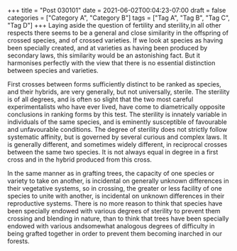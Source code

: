 +++
title = "Post 030101"
date = 2021-06-02T00:04:23-07:00
draft = false
categories = ["Category A", "Category B"]
tags = ["Tag A", "Tag B", "Tag C", "Tag D"]
+++
Laying aside the question of fertility and sterility,in all other respects there seems to be a general and close similarity in the offspring of crossed species, and of crossed varieties. If we look at species as having been specially created, and at varieties as having been produced by secondary laws, this similarity would be an astonishing fact. But it harmonises perfectly with the view that there is no essential distinction between species and varieties.

First crosses between forms sufficiently distinct to be ranked as species, and their hybrids, are very generally, but not universally, sterile. The sterility is of all degrees, and is often so slight that the two most careful experimentalists who have ever lived, have come to diametrically opposite conclusions in ranking forms by this test. The sterility is innately variable in individuals of the same species, and is eminently susceptible of favourable and unfavourable conditions. The degree of sterility does not strictly follow systematic affinity, but is governed by several curious and complex laws. It is generally different, and sometimes widely different, in reciprocal crosses between the same two species. It is not always equal in degree in a first cross and in the hybrid produced from this cross.

In the same manner as in grafting trees, the capacity of one species or variety to take on another, is incidental on generally unknown differences in their vegetative systems, so in crossing, the greater or less facility of one species to unite with another, is incidental on unknown differences in their reproductive systems. There is no more reason to think that species have been specially endowed with various degrees of sterility to prevent them crossing and blending in nature, than to think that trees have been specially endowed with various andsomewhat analogous degrees of difficulty in being grafted together in order to prevent them becoming inarched in our forests.
